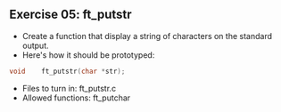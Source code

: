 ## Exercise 05: ft_putstr
+ Create a function that display a string of characters on the standard output.
+ Here's how it should be prototyped:
```C
void	ft_putstr(char *str);
```
+ Files to turn in: ft_putstr.c
+ Allowed functions: ft_putchar